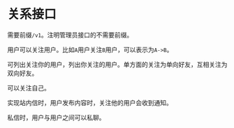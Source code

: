 # 关系接口

需要前缀`/v1`。注明管理员接口的不需要前缀。

用户可以关注用户。比如`A`用户关注`B`用户，可以表示为`A->B`。

可列出关注你的用户，列出你关注的用户。单方面的关注为单向好友，互相关注为双向好友。

可以关注自己。

实现站内信时，用户发布内容时，关注他的用户会收到通知。

私信时，用户与用户之间可以私聊。